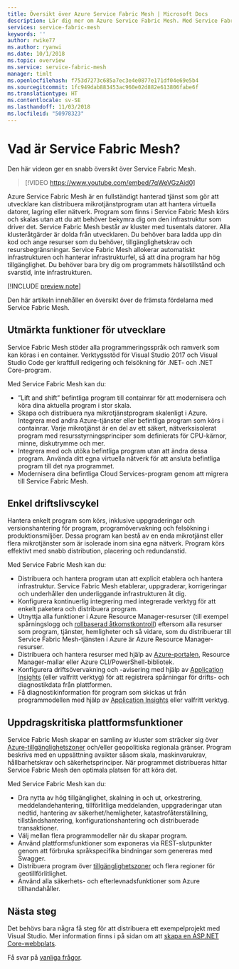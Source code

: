```yaml
---
title: Översikt över Azure Service Fabric Mesh | Microsoft Docs
description: Lär dig mer om Azure Service Fabric Mesh. Med Service Fabric Mesh kan du distribuera och skala ditt program utan att behöva bekymra dig om programmets infrastrukturbehov.
services: service-fabric-mesh
keywords: ''
author: rwike77
ms.author: ryanwi
ms.date: 10/1/2018
ms.topic: overview
ms.service: service-fabric-mesh
manager: timlt
ms.openlocfilehash: f753d7273c685a7ec3e4e0877e171df04e69e5b4
ms.sourcegitcommit: 1fc949dab883453ac960e02d882e613806fabe6f
ms.translationtype: HT
ms.contentlocale: sv-SE
ms.lasthandoff: 11/03/2018
ms.locfileid: "50978323"
---
```

# <a name="what-is-service-fabric-mesh"></a>Vad är Service Fabric Mesh?

Den här videon ger en snabb översikt över Service Fabric Mesh.
> [!VIDEO https://www.youtube.com/embed/7qWeVGzAid0]

Azure Service Fabric Mesh är en fullständigt hanterad tjänst som gör att utvecklare kan distribuera mikrotjänstprogram utan att hantera virtuella datorer, lagring eller nätverk. Program som finns i Service Fabric Mesh körs och skalas utan att du att behöver bekymra dig om den infrastruktur som driver det.  Service Fabric Mesh består av kluster med tusentals datorer.  Alla klusteråtgärder är dolda från utvecklaren. Du behöver bara ladda upp din kod och ange resurser som du behöver, tillgänglighetskrav och resursbegränsningar.  Service Fabric Mesh allokerar automatiskt infrastrukturen och hanterar infrastrukturfel, så att dina program har hög tillgänglighet. Du behöver bara bry dig om programmets hälsotillstånd och svarstid, inte infrastrukturen.  

[!INCLUDE [preview note](./includes/include-preview-note.md)]

Den här artikeln innehåller en översikt över de främsta fördelarna med Service Fabric Mesh.

## <a name="great-developer-experience"></a>Utmärkta funktioner för utvecklare

Service Fabric Mesh stöder alla programmeringsspråk och ramverk som kan köras i en container. Verktygsstöd för Visual Studio 2017 och Visual Studio Code ger kraftfull redigering och felsökning för .NET- och .NET Core-program. 

Med Service Fabric Mesh kan du:

- ”Lift and shift” befintliga program till containrar för att modernisera och köra dina aktuella program i stor skala.
- Skapa och distribuera nya mikrotjänstprogram skalenligt i Azure.  Integrera med andra Azure-tjänster eller befintliga program som körs i containrar. Varje mikrotjänst är en del av ett säkert, nätverksisolerat program med resursstyrningsprinciper som definierats för CPU-kärnor, minne, diskutrymme och mer.
- Integrera med och utöka befintliga program utan att ändra dessa program. Använda ditt egna virtuella nätverk för att ansluta befintliga program till det nya programmet.  
- Modernisera dina befintliga Cloud Services-program genom att migrera till Service Fabric Mesh.  

## <a name="simple-operational-lifecycle"></a>Enkel driftslivscykel

Hantera enkelt program som körs, inklusive uppgraderingar och versionshantering för program, programövervakning och felsökning i produktionsmiljöer. Dessa program kan bestå av en enda mikrotjänst eller flera mikrotjänster som är isolerade inom sina egna nätverk. Program körs effektivt med snabb distribution, placering och redundanstid.

Med Service Fabric Mesh kan du:

- Distribuera och hantera program utan att explicit etablera och hantera infrastruktur.  Service Fabric Mesh etablerar, uppgraderar, korrigeringar och underhåller den underliggande infrastrukturen åt dig.
- Konfigurera kontinuerlig integrering med integrerade verktyg för att enkelt paketera och distribuera program.
- Utnyttja alla funktioner i Azure Resource Manager-resurser (till exempel spårningslogg och [rollbaserad åtkomstkontroll](/azure/role-based-access-control/overview)) eftersom alla resurser som program, tjänster, hemligheter och så vidare, som du distribuerar till Service Fabric Mesh-tjänsten i Azure är Azure Resource Manager-resurser.
- Distribuera och hantera resurser med hjälp av [Azure-portalen](https://portal.azure.com), Resource Manager-mallar eller Azure CLI/PowerShell-bibliotek.
- Konfigurera driftsövervakning och -avisering med hjälp av [Application Insights](/azure/application-insights/) (eller valfritt verktyg) för att registrera spårningar för drifts- och diagnostikdata från plattformen.
- Få diagnostikinformation för program som skickas ut från programmodellen med hjälp av [Application Insights](/azure/application-insights/) eller valfritt verktyg.

## <a name="mission-critical-platform-capabilities"></a>Uppdragskritiska plattformsfunktioner

Service Fabric Mesh skapar en samling av kluster som sträcker sig över [Azure-tillgänglighetszoner](/azure/availability-zones/az-overview) och/eller geopolitiska regionala gränser. Program beskrivs med en uppsättning avsikter såsom skala, maskinvarukrav, hållbarhetskrav och säkerhetsprinciper.  När programmet distribueras hittar Service Fabric Mesh den optimala platsen för att köra det.

Med Service Fabric Mesh kan du:

- Dra nytta av hög tillgänglighet, skalning in och ut, orkestrering, meddelandehantering, tillförlitliga meddelanden, uppgraderingar utan nedtid, hantering av säkerhet/hemligheter, katastrofåterställning, tillståndshantering, konfigurationshantering och distribuerade transaktioner.
- Välj mellan flera programmodeller när du skapar program.
- Använd plattformsfunktioner som exponeras via REST-slutpunkter genom att förbruka språkspecifika bindningar som genereras med Swagger.
- Distribuera program över [tillgänglighetszoner](/azure/availability-zones/az-overview) och flera regioner för geotillförlitlighet.
- Använd alla säkerhets- och efterlevnadsfunktioner som Azure tillhandahåller.

## <a name="next-steps"></a>Nästa steg

Det behövs bara några få steg för att distribuera ett exempelprojekt med Visual Studio. Mer information finns i på sidan om att [skapa en ASP.NET Core-webbplats](service-fabric-mesh-quickstart-dotnet-core.md). 

Få svar på [vanliga frågor](service-fabric-mesh-faq.md).


<!-- Links -->

[service-fabric-overview]: ../service-fabric/service-fabric-overview.md
